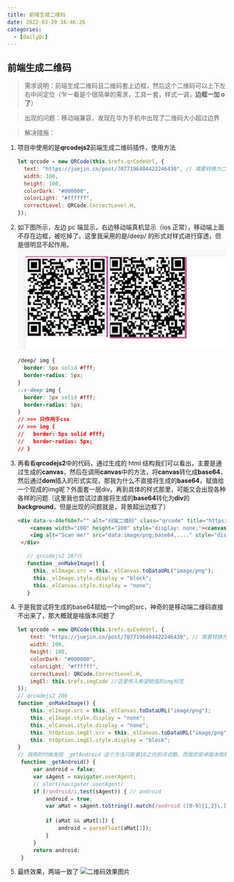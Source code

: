 ```yaml
---
title: 前端生成二维码
date: 2022-03-20 16:46:26
categories:
  - [dailyQc]
---
```


## 前端生成二维码

> 需求说明：前端生成二维码且二维码套上边框，然后这个二维码可以上下左右中间定位（乍一看是个很简单的需求，工具一套，样式一调，**边框一加 o 了**）

> 出现的问题：移动端兼容，发现在华为手机中出现了二维码大小超过边界

> 解决措施：

1. 项目中使用的是**qrcodejs2**前端生成二维码插件，使用方法
   ```javascript
   let qrcode = new QRCode(this.$refs.qrCodeUrl, {
     text: "https://juejin.cn/post/7077196404422246430", // 需要转换为二维码的内容
     width: 100,
     height: 100,
     colorDark: "#000000",
     colorLight: "#ffffff",
     correctLevel: QRCode.CorrectLevel.H,
   });
   ```
2. 如下图所示，左边 pc 端显示，右边移动端真机显示（ios 正常），移动端上面不存在边框，被吃掉了。这里我采用的是/deep/ 的形式对样式进行穿透，但是很明显不起作用。
   ![二维码效果图片](../../../img/1.jpg)
   ```css
   /deep/ img {
     border: 5px solid #fff;
     border-radius: 5px;
   }
   ::v-deep img {
     border: 5px solid #fff;
     border-radius: 5px;
   }
   // >>> 只作用于css
   // >>> img {
   //   border: 5px solid #fff;
   //   border-radius: 5px;
   // }
   ```
3. 再看看**qrcodejs2**中的代码，通过生成的 html 结构我们可以看出，主要是通过生成的**canvas**，然后在调用**canvas**中的方法，将**canvas**转化成**base64**，然后通过**dom**插入的形式实现，那我为什么不直接将生成的**base64**，赋值给一个现成的img呢？外面套一层div，再到具体的样式那里，可能又会出现各种各样的问题（这里我也尝试过直接将生成的**base64**转化为**div**的**background**，但是出现的问题就是，背景超出边框了）
   ```html
   <div data-v-44ef60e7="" alt="扫描二维码" class="qrcode" title="https://juejin.cn/post/7077196404422246430">
       <canvas width="100" height="100" style="display: none;"><canvas>
       <img alt="Scan me!" src="data:image/png;base64,...." style="display: block;">
    </div>
   ```
   ```javascript
      // qrcodejs2 287行
      function _onMakeImage() {
        this._elImage.src = this._elCanvas.toDataURL("image/png");
        this._elImage.style.display = "block";
        this._elCanvas.style.display = "none";
      }
   ```
4. 于是我尝试将生成的base64赋给一个img的src，神奇的是移动端二维码直接不出来了，那大概就是啥版本问题了
    ```javascript
   let qrcode = new QRCode(this.$refs.qrCodeUrl, {
        text: "https://juejin.cn/post/7077196404422246430", // 需要转换为二维码的内容
        width: 100,
        height: 100,
        colorDark: "#000000",
        colorLight: "#ffffff",
        correctLevel: QRCode.CorrectLevel.H,
        imgEl: this.$refs.imgCode //这里传入希望赋值的img标签
   });
   // qrcodejs2 286
   	function _onMakeImage() {
		this._elImage.src = this._elCanvas.toDataURL("image/png");
		this._elImage.style.display = "none";
		this._elCanvas.style.display = "none";
		this._htOption.imgEl.src = this._elCanvas.toDataURL("image/png");
		this._htOption.imgEl.style.display = "block";
	}
    // 调用的时候发现 _getAndroid 这个方法只能拿10之内的浮点数，而我的安卓版本刚好是10，哈哈 拿不到
	 function _getAndroid() {
		 var android = false;
		 var sAgent = navigator.userAgent;
		 // alert(navigator.userAgent)
		 if (/android/i.test(sAgent)) { // android
			 android = true;
			 var aMat = sAgent.toString().match(/android ([0-9]{1,2}\.[0-9])/i) || sAgent.toString().match(/android ([0-9]{1,2})/i);
			 
			 if (aMat && aMat[1]) {
				 android = parseFloat(aMat[1]);
			 }
		 }
		 return android;
	 }
   ```
4. 最终效果，两端一致了 ![二维码效果图片](../../../img/2.jpg)
